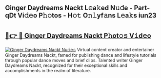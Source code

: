 ## Ginger Daydreams Nackt L𝚎a𝚔ed N𝚞𝚍e - Part-qDt Vi𝚍𝚎o P𝚑𝚘tos - H𝚘𝚝 O𝚗𝚕yf𝚊ns L𝚎a𝚔s iun23

# <h2><a href="http://kf51xg.oniu.top/?m=Ginger+Daydreams+Nackt">🔗👉 🔴 Ginger Daydreams Nackt P𝚑ot𝚘𝚜 V𝚒d𝚎o</a></h2>

[![Ginger Daydreams Nackt Nu𝚍e𝚜](https://i.imgur.com/0qMVB7G.gif)](http://kf51xg.oniu.top/?m=Ginger+Daydreams+Nackt)
Virtual content creator and entertainer Ginger Daydreams Nackt, famed for publishing dance and lifestyle tutorials through popular dance moves and brief clips. Talented writer Ginger Daydreams Nackt, recognized for their exceptional skills and accomplishments in the realm of literature.  
